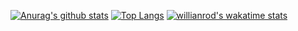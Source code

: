 [![Anurag's github stats](https://github-readme-stats.vercel.app/api?username=ElLuchoMan&show_icons=true&theme=radical&count_private=true&settingcard=locale)](https://github.com/ElLuchoMan/github-readme-stats)
[![Top Langs](https://github-readme-stats.vercel.app/api/top-langs/?username=ElLuchoMan&layout=compact&show_icons=true&theme=radical)](https://github.com/ElLuchoMan/github-readme-stats)
[![willianrod's wakatime stats](https://github-readme-stats.vercel.app/api/wakatime?username=ElLuchoMan)](https://github.com/ElLuchoMan/github-readme-stats)

